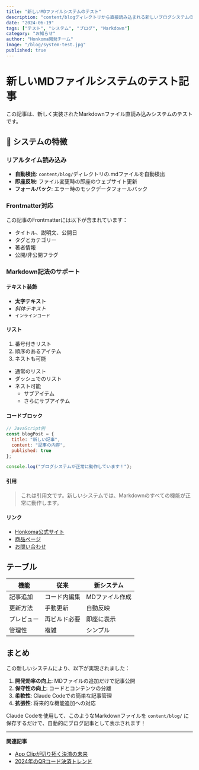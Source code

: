 ```yaml
---
title: "新しいMDファイルシステムのテスト"
description: "content/blogディレクトリから直接読み込まれる新しいブログシステムのテスト記事です。"
date: "2024-06-19"
tags: ["テスト", "システム", "ブログ", "Markdown"]
category: "お知らせ"
author: "Honkoma開発チーム"
image: "/blog/system-test.jpg"
published: true
---
```


# 新しいMDファイルシステムのテスト記事

この記事は、新しく実装されたMarkdownファイル直読み込みシステムのテストです。

## 🎉 システムの特徴

### リアルタイム読み込み
- **自動検出**: `content/blog/`ディレクトリの.mdファイルを自動検出
- **即座反映**: ファイル変更時の即座のウェブサイト更新
- **フォールバック**: エラー時のモックデータフォールバック

### Frontmatter対応
この記事のFrontmatterには以下が含まれています：
- タイトル、説明文、公開日
- タグとカテゴリー
- 著者情報
- 公開/非公開フラグ

### Markdown記法のサポート

#### テキスト装飾
- **太字テキスト**
- *斜体テキスト*
- `インラインコード`

#### リスト
1. 番号付きリスト
2. 順序のあるアイテム
3. ネストも可能

- 通常のリスト
- ダッシュでのリスト
- ネスト可能
  - サブアイテム
  - さらにサブアイテム

#### コードブロック
```javascript
// JavaScript例
const blogPost = {
  title: "新しい記事",
  content: "記事の内容",
  published: true
};

console.log("ブログシステムが正常に動作しています！");
```

#### 引用
> これは引用文です。新しいシステムでは、Markdownのすべての機能が正常に動作します。

#### リンク
- [Honkoma公式サイト](/)
- [商品ページ](/product)
- [お問い合わせ](/contact)

## テーブル

| 機能 | 従来 | 新システム |
|------|------|------------|
| 記事追加 | コード内編集 | MDファイル作成 |
| 更新方法 | 手動更新 | 自動反映 |
| プレビュー | 再ビルド必要 | 即座に表示 |
| 管理性 | 複雑 | シンプル |

## まとめ

この新しいシステムにより、以下が実現されました：

1. **開発効率の向上**: MDファイルの追加だけで記事公開
2. **保守性の向上**: コードとコンテンツの分離
3. **柔軟性**: Claude Codeでの簡単な記事管理
4. **拡張性**: 将来的な機能追加への対応

Claude Codeを使用して、このようなMarkdownファイルを `content/blog/` に保存するだけで、自動的にブログ記事として表示されます！

---

**関連記事**
- [App Clipが切り拓く決済の未来](/blog/app-clip-future-of-payments)
- [2024年のQRコード決済トレンド](/blog/qr-payment-trends-2024)